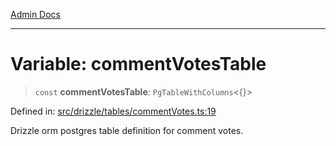 [Admin Docs](/)

***

# Variable: commentVotesTable

> `const` **commentVotesTable**: `PgTableWithColumns`\<\{\}\>

Defined in: [src/drizzle/tables/commentVotes.ts:19](https://github.com/PalisadoesFoundation/talawa-api/blob/37e2d6abe1cabaa02f97a3c6c418b81e8fcb5a13/src/drizzle/tables/commentVotes.ts#L19)

Drizzle orm postgres table definition for comment votes.
